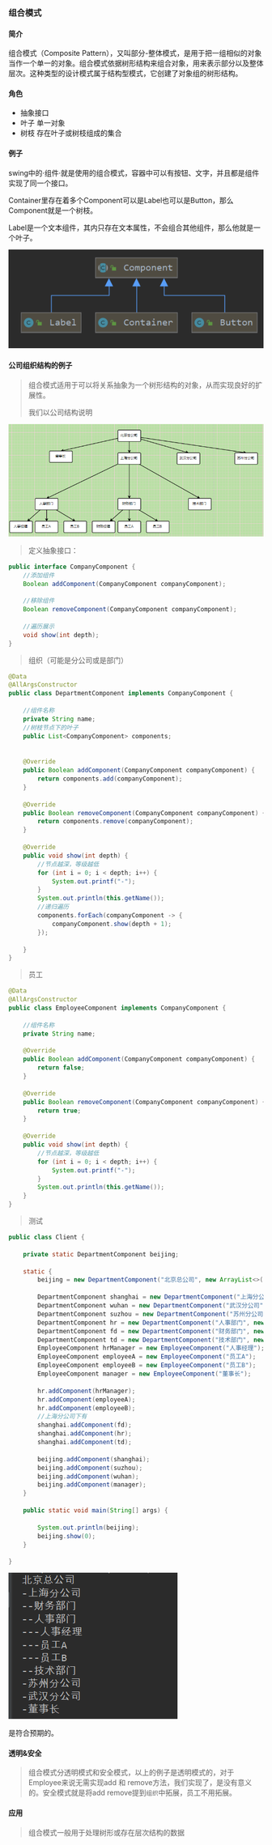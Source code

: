### 组合模式



#### 简介

组合模式（Composite Pattern），又叫部分-整体模式，是用于把一组相似的对象当作一个单一的对象。组合模式依据树形结构来组合对象，用来表示部分以及整体层次。这种类型的设计模式属于结构型模式，它创建了对象组的树形结构。

#### 角色

- 抽象接口
- 叶子    单一对象
- 树枝     存在叶子或树枝组成的集合

#### 例子

swing中的·组件·就是使用的组合模式，容器中可以有按钮、文字，并且都是组件实现了同一个接口。

Container里存在着多个Component可以是Label也可以是Button，那么Component就是一个树枝。

Label是一个文本组件，其内只存在文本属性，不会组合其他组件，那么他就是一个叶子。

![image-20220607012032814](组合模式.assets/image-20220607012032814.png)

#### 公司组织结构的例子

> 组合模式适用于可以将关系抽象为一个树形结构的对象，从而实现良好的扩展性。
>
> 我们以公司结构说明

![image-20220607012006200](组合模式.assets/image-20220607012006200.png)

> 定义抽象接口：

```java
public interface CompanyComponent {
    //添加组件
    Boolean addComponent(CompanyComponent companyComponent);

    //移除组件
    Boolean removeComponent(CompanyComponent companyComponent);

    //遍历展示
    void show(int depth);
}
```

> 组织（可能是分公司或是部门）

```java
@Data
@AllArgsConstructor
public class DepartmentComponent implements CompanyComponent {

    //组件名称
    private String name;
    //树枝节点下的叶子
    public List<CompanyComponent> components;


    @Override
    public Boolean addComponent(CompanyComponent companyComponent) {
        return components.add(companyComponent);
    }

    @Override
    public Boolean removeComponent(CompanyComponent companyComponent) {
        return components.remove(companyComponent);
    }

    @Override
    public void show(int depth) {
        //节点越深，等级越低
        for (int i = 0; i < depth; i++) {
            System.out.printf("-");
        }
        System.out.println(this.getName());
        //递归遍历
        components.forEach(companyComponent -> {
            companyComponent.show(depth + 1);
        });

    }
}
```



> 员工

```java
@Data
@AllArgsConstructor
public class EmployeeComponent implements CompanyComponent {

    //组件名称
    private String name;

    @Override
    public Boolean addComponent(CompanyComponent companyComponent) {
        return false;
    }

    @Override
    public Boolean removeComponent(CompanyComponent companyComponent) {
        return true;
    }

    @Override
    public void show(int depth) {
        //节点越深，等级越低
        for (int i = 0; i < depth; i++) {
            System.out.printf("-");
        }
        System.out.println(this.getName());
    }
}
```

> 测试

```java
public class Client {

    private static DepartmentComponent beijing;

    static {
        beijing = new DepartmentComponent("北京总公司", new ArrayList<>());

        DepartmentComponent shanghai = new DepartmentComponent("上海分公司", new ArrayList<>());
        DepartmentComponent wuhan = new DepartmentComponent("武汉分公司", new ArrayList<>());
        DepartmentComponent suzhou = new DepartmentComponent("苏州分公司", new ArrayList<>());
        DepartmentComponent hr = new DepartmentComponent("人事部门", new ArrayList<>());
        DepartmentComponent fd = new DepartmentComponent("财务部门", new ArrayList<>());
        DepartmentComponent td = new DepartmentComponent("技术部门", new ArrayList<>());
        EmployeeComponent hrManager = new EmployeeComponent("人事经理");
        EmployeeComponent employeeA = new EmployeeComponent("员工A");
        EmployeeComponent employeeB = new EmployeeComponent("员工B");
        EmployeeComponent manager = new EmployeeComponent("董事长");

        hr.addComponent(hrManager);
        hr.addComponent(employeeA);
        hr.addComponent(employeeB);
        //上海分公司下有
        shanghai.addComponent(fd);
        shanghai.addComponent(hr);
        shanghai.addComponent(td);

        beijing.addComponent(shanghai);
        beijing.addComponent(suzhou);
        beijing.addComponent(wuhan);
        beijing.addComponent(manager);
    }

    public static void main(String[] args) {

        System.out.println(beijing);
        beijing.show(0);
    }

}
```

![image-20220607015857096](组合模式.assets/image-20220607015857096.png)

是符合预期的。



#### 透明&安全

> 组合模式分透明模式和安全模式，以上的例子是透明模式的，对于Employee来说无需实现add 和 remove方法，我们实现了，是没有意义的。安全模式就是将add  remove提到`组织`中拓展，员工不用拓展。



#### 应用

> 组合模式一般用于处理树形或存在层次结构的数据
